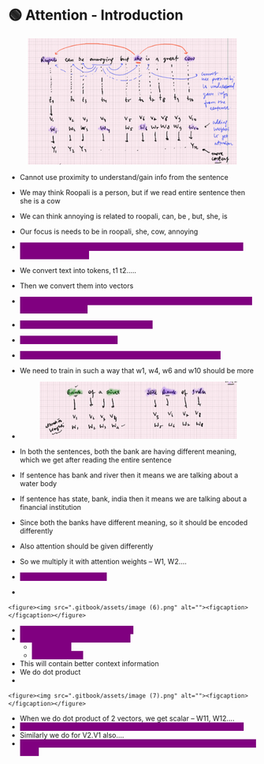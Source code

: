 # 🟢 Attention - Introduction



<figure><img src=".gitbook/assets/image (4) (1).png" alt=""><figcaption></figcaption></figure>

* Cannot use proximity to understand/gain info from the sentence
* We may think Roopali is a person, but if we read entire sentence then she is a cow
* We can think annoying is related to roopali, can, be , but, she, is
* Our focus is needs to be in roopali, she, cow, annoying
* <mark style="color:purple;background-color:purple;">**If we pass this to normal RNN, then it will be difficult to understand where to focus more**</mark>
* We convert text into tokens, t1 t2…..
* Then we convert them into vectors
* <mark style="color:purple;background-color:purple;">**If we want to give importance we can come up with some mechanism of weight w1, w2…..**</mark>
* <mark style="color:purple;background-color:purple;">**This will result into new vector y1, y2….**</mark>
* <mark style="color:purple;background-color:purple;">**This will be trainable weights**</mark>
* <mark style="color:purple;background-color:purple;">**This y1, y2.. will be able to give more contextual information**</mark>
* We need to train in such a way that w1, w4, w6 and w10 should be more
*   &#x20;&#x20;

    <figure><img src=".gitbook/assets/image (5).png" alt=""><figcaption></figcaption></figure>
* In both the sentences, both the bank are having different meaning, which we get after reading the entire sentence
* If sentence has bank and river then it means we are talking about a water body
* If sentence has state, bank, india then it means we are talking about a financial institution
* Since both the banks have different meaning, so it should be encoded differently
* Also attention should be given differently
* So we multiply it with attention weights – W1, W2….
* <mark style="color:purple;background-color:purple;">**This weights are trainable**</mark>
*

    <figure><img src=".gitbook/assets/image (6).png" alt=""><figcaption></figcaption></figure>
* <mark style="color:purple;background-color:purple;">**We first encode the sentence – V1**</mark>
* <mark style="color:purple;background-color:purple;">**Then apply re-weigh mechanism**</mark>
  * <mark style="color:purple;background-color:purple;">**V1.V1 = W11**</mark>
  * <mark style="color:purple;background-color:purple;">**V1.V2 = W12....**</mark>
* This will contain better context information
* We do dot product
*

    <figure><img src=".gitbook/assets/image (7).png" alt=""><figcaption></figcaption></figure>
* When we do dot product of 2 vectors, we get scalar – W11, W12….
* <mark style="color:purple;background-color:purple;">**After that we normalize them such that W11 +  W12 + W13 + W14 = 1**</mark>
* Similarly we do for V2.V1 also….
* <mark style="color:purple;background-color:purple;">**In Re-weighing, we multiply this weights with V1, V2.... so as to get Y1, Y2....**</mark>
